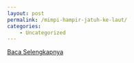 ```yaml
---
layout: post
permalink: /mimpi-hampir-jatuh-ke-laut/
categories:
    - Uncategorized
---
```


[Baca Selengkapnya](/02)